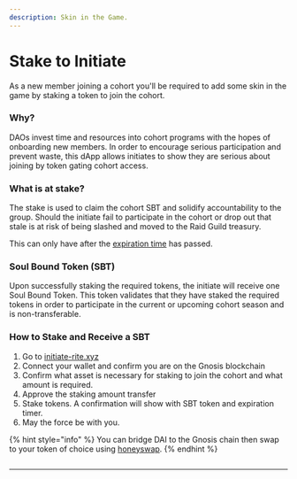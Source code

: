 ```yaml
---
description: Skin in the Game.
---
```


# Stake to Initiate

As a new member joining a cohort you'll be required to add some skin in the game by staking a token to join the cohort.&#x20;

### **Why?**

DAOs invest time and resources into cohort programs with the hopes of onboarding new members.  In order to encourage serious participation and prevent waste, this dApp allows initiates to show they are serious about joining by token gating cohort access.&#x20;

### What is at stake?

The stake is used to claim the cohort SBT and solidify accountability to the group. Should the initiate fail to participate in the cohort or drop out that stale is at risk of being slashed and moved to the Raid Guild treasury. &#x20;

This can only have after the [expiration time](expiration-timer.md) has passed.

### Soul Bound Token (SBT)

Upon successfully staking the required tokens, the initiate will receive one Soul Bound Token. This token validates that they have staked the required tokens in order to participate in the current or upcoming cohort season and is non-transferable.

### How to Stake and Receive a SBT

1. Go to [initiate-rite.xyz](http://initiate-rite.xyz)
2. Connect your wallet and confirm you are on the Gnosis blockchain
3. Confirm what asset is necessary for staking to join the cohort and what amount is required.
4. Approve the staking amount transfer
5. Stake tokens.  A confirmation will show with SBT token and expiration timer.
6. May the force be with you.

{% hint style="info" %}
You can bridge DAI to the Gnosis chain then swap to your token of choice using [honeyswap](https://honeyswap.org/).
{% endhint %}

<figure><img src="../../.gitbook/assets/staking-screenshot.png" alt=""><figcaption></figcaption></figure>

****
